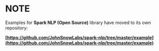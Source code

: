 # NOTE

Examples for **Spark NLP (Open Source)** library have moved to its own repository:

**[https://github.com/JohnSnowLabs/spark-nlp/tree/master/example](https://github.com/JohnSnowLabs/spark-nlp/tree/master/example)**
